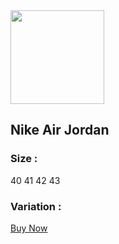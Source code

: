 <!DOCTYPE html>
<html lang="en">
<head>
    <meta charset="UTF-8">
    <meta http-equiv="X-UA-Compatible" content="IE=edge">
    <meta name="viewport" content="width=device-width, initial-scale=1.0">
    <title>Pure CSS Drawing</title>
    <link rel="stylesheet" href="./style.css">
    <link rel="stylesheet" href="https://github.com/PranjaliBhardwaj/shoe-card/blob/main/stylesheet">
</head>
<body>
    <div class="container">
        <div class="card">
            <div class="image">
                <img src="https://i.imgur.com/lhDhFJU.png" height="150px"/>
            </div>
            <div class="content">
                <h2>Nike Air Jordan</h2>
                <div class="size">
                    <h3>Size :</h3>
                    <span>40</span>
                    <span>41</span>
                    <span>42</span>
                    <span>43</span>
                </div>
                <div class="color">
                    <h3>Variation :</h3>
                    <span></span>
                    <span></span>
                    <span><span>
                </div>
                <a href="#">Buy Now</a>
            </div>
        </div>
    </div>
</body>
</html>
